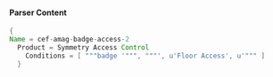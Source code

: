 #### Parser Content
```Java
{
Name = cef-amag-badge-access-2
  Product = Symmetry Access Control
    Conditions = [ """badge '""", """', u'Floor Access', u'""" ]
  }
```